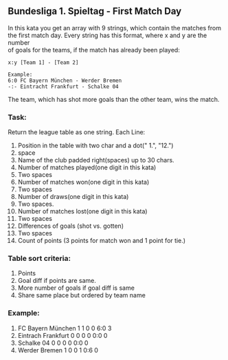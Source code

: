## Bundesliga 1. Spieltag - First Match Day

In this kata you get an array with 9 strings, which contain the matches from  
the first match day. Every string has this format, where x and y are the number  
of goals for the teams, if the match has already been played:  

    x:y [Team 1] - [Team 2]
    
    Example:
    6:0 FC Bayern München - Werder Bremen
    -:- Eintracht Frankfurt - Schalke 04

The team, which has shot more goals than the other team, wins the match.  

### Task:
Return the league table as one string.
Each Line:
1. Position in the table with two char and a dot(" 1.", "12.") 
2. space
3. Name of the club padded right(spaces) up to 30 chars.
4. Number of matches played(one digit in this kata)
5. Two spaces
6. Number of matches won(one digit in this kata)
7. Two spaces
8. Number of draws(one digit in this kata)
9. Two spaces.
10. Number of matches lost(one digit in this kata)
11. Two spaces
12. Differences of goals (shot vs. gotten)
13. Two spaces
14. Count of points (3 points for match won and 1 point for tie.)

### Table sort criteria:
1. Points
2. Goal diff if points are same.
3. More number of goals if goal diff is same
4. Share same place but ordered by team name

### Example:

 1. FC Bayern München             1  1  0  0  6:0  3 
 2. Eintrach Frankfurt            0  0  0  0  0:0  0
 2. Schalke 04                    0  0  0  0  0:0  0
 4. Werder Bremen                 1  0  0  1  0:6  0